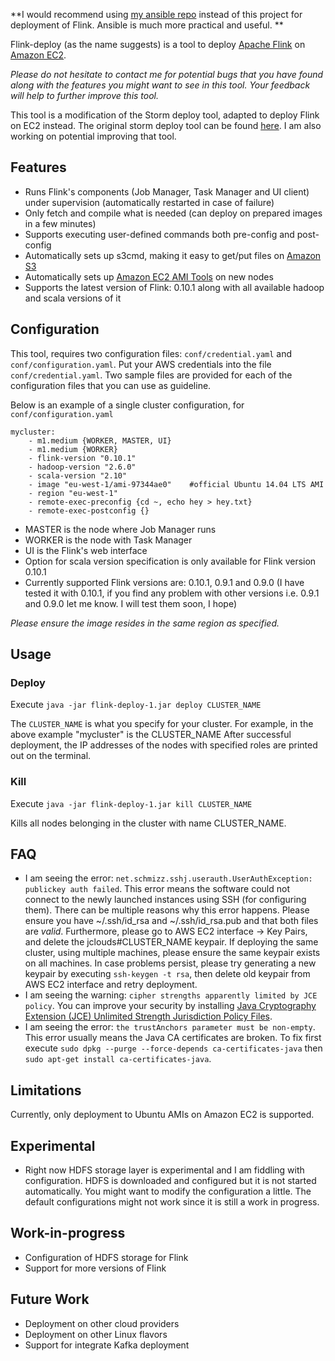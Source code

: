 **I would recommend using [my ansible repo](https://github.com/MBtech/ansible-flink) instead of this project for deployment of Flink. Ansible is much more practical and useful. **

Flink-deploy (as the name suggests) is a tool to deploy [Apache Flink](https://github.com/apache/flink) on [Amazon EC2](http://aws.amazon.com/ec2/).

_Please do not hesitate to contact me for potential bugs that you have found along with the features you might want to see in this tool. Your feedback will help to further improve this tool._

This tool is a modification of the Storm deploy tool, adapted to deploy Flink on EC2 instead. The original storm deploy tool can be found [here](https://github.com/KasperMadsen/storm-deploy-alternative). I am also working on potential improving that tool. 

## Features
+ Runs Flink's components (Job Manager, Task Manager and UI client) under supervision (automatically restarted in case of failure)
+ Only fetch and compile what is needed (can deploy on prepared images in a few minutes)
+ Supports executing user-defined commands both pre-config and post-config
+ Automatically sets up s3cmd, making it easy to get/put files on [Amazon S3](http://aws.amazon.com/s3/)
+ Automatically sets up [Amazon EC2 AMI Tools](http://docs.aws.amazon.com/AWSEC2/latest/CommandLineReference/ami-tools.html) on new nodes
+ Supports the latest version of Flink: 0.10.1 along with all available hadoop and scala versions of it

## Configuration
This tool, requires two configuration files: `conf/credential.yaml` and `conf/configuration.yaml`. Put your AWS credentials into the file `conf/credential.yaml`. Two sample files are provided for each of the configuration files that you can use as guideline. 

Below is an example of a single cluster configuration, for `conf/configuration.yaml`

```
mycluster:
    - m1.medium {WORKER, MASTER, UI}
    - m1.medium {WORKER}
    - flink-version "0.10.1"					
    - hadoop-version "2.6.0"					
    - scala-version "2.10"                   
    - image "eu-west-1/ami-97344ae0" 	#official Ubuntu 14.04 LTS AMI
    - region "eu-west-1"
    - remote-exec-preconfig {cd ~, echo hey > hey.txt}
    - remote-exec-postconfig {}
```
+ MASTER is the node where Job Manager runs
+ WORKER is the node with Task Manager
+ UI is the Flink's web interface 
+ Option for scala version specification is only available for Flink version 0.10.1
+ Currently supported Flink versions are: 0.10.1, 0.9.1 and 0.9.0 (I have tested it with 0.10.1, if you find any problem with other versions i.e. 0.9.1 and 0.9.0 let me know. I will test them soon, I hope)

_Please ensure the image resides in the same region as specified._

## Usage

### Deploy
Execute `java -jar flink-deploy-1.jar deploy CLUSTER_NAME`

The `CLUSTER_NAME` is what you specify for your cluster. For example, in the above example "mycluster" is the CLUSTER_NAME
After successful deployment, the IP addresses of the nodes with specified roles are printed out on the terminal. 

### Kill
Execute `java -jar flink-deploy-1.jar kill CLUSTER_NAME`

Kills all nodes belonging in the cluster with name CLUSTER_NAME.

## FAQ
+ I am seeing the error: `net.schmizz.sshj.userauth.UserAuthException: publickey auth failed`. This error means the software could not connect to the newly launched instances using SSH (for configuring them). There can be multiple reasons why this error happens. Please ensure you have ~/.ssh/id_rsa and ~/.ssh/id_rsa.pub and that both files are _valid_. Furthermore, please go to AWS EC2 interface -> Key Pairs, and delete the jclouds#CLUSTER_NAME keypair. If deploying the same cluster, using multiple machines, please ensure the same keypair exists on all machines. In case problems persist, please try generating a new keypair by executing `ssh-keygen -t rsa`, then delete old keypair from AWS EC2 interface and retry deployment.
+ I am seeing the warning: `cipher strengths apparently limited by JCE policy`. You can improve your security by installing [Java Cryptography Extension (JCE) Unlimited Strength Jurisdiction Policy Files](http://www.oracle.com/technetwork/java/javase/downloads/index.html).
+ I am seeing the error: `the trustAnchors parameter must be non-empty`. This error usually means the Java CA certificates are broken. To fix first execute `sudo dpkg --purge --force-depends ca-certificates-java` then `sudo apt-get install ca-certificates-java`.

## Limitations
Currently, only deployment to Ubuntu AMIs on Amazon EC2 is supported.

## Experimental
+ Right now HDFS storage layer is experimental and I am fiddling with configuration. HDFS is downloaded and configured but it is not started automatically. You might want to modify the configuration a little. The default configurations might not work since it is still a work in progress. 

## Work-in-progress
+ Configuration of HDFS storage for Flink
+ Support for more versions of Flink

## Future Work
+ Deployment on other cloud providers
+ Deployment on other Linux flavors
+ Support for integrate Kafka deployment

